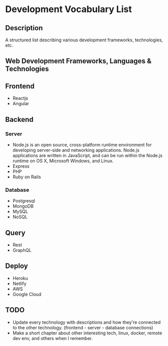 # Development Vocabulary List

## Description
A structured list describing various development frameworks, technologies, etc.

## Web Development Frameworks, Languages & Technologies
## Frontend
* Reactjs
* Angular

## Backend

### Server
* Node.js is an open source, cross-platform runtime environment for developing server-side and networking applications. Node.js applications are written in JavaScript, and can be run within the Node.js runtime on OS X, Microsoft Windows, and Linux.
* Express
* PHP
* Ruby on Rails

### Database
* Postgresql
* MongoDB
* MySQL
* NoSQL

## Query
* Rest
* GraphQL

## Deploy
* Heroku
* Netlify
* AWS
* Google Cloud

## TODO
* Update every technology with descriptions and how they're connected to the other technology. (frontend - server - database connections)
* Make a short chapter about other interesting tech, linux, docker, remote dev env, and others when I remember.
